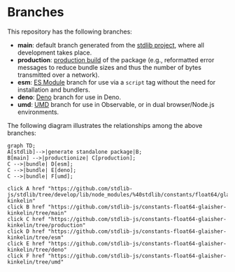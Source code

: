 <!--

@license Apache-2.0

Copyright (c) 2022 The Stdlib Authors.

Licensed under the Apache License, Version 2.0 (the "License");
you may not use this file except in compliance with the License.
You may obtain a copy of the License at

    http://www.apache.org/licenses/LICENSE-2.0

Unless required by applicable law or agreed to in writing, software
distributed under the License is distributed on an "AS IS" BASIS,
WITHOUT WARRANTIES OR CONDITIONS OF ANY KIND, either express or implied.
See the License for the specific language governing permissions and
limitations under the License.

-->

# Branches

This repository has the following branches:

-   **main**: default branch generated from the [stdlib project][stdlib-url], where all development takes place.
-   **production**: [production build][production-url] of the package (e.g., reformatted error messages to reduce bundle sizes and thus the number of bytes transmitted over a network).
-   **esm**: [ES Module][esm-url] branch for use via a `script` tag without the need for installation and bundlers.
-   **deno**: [Deno][deno-url] branch for use in Deno.
-   **umd**: [UMD][umd-url] branch for use in Observable, or in dual browser/Node.js environments.

The following diagram illustrates the relationships among the above branches:

```mermaid
graph TD;
A[stdlib]-->|generate standalone package|B;
B[main] -->|productionize| C[production];
C -->|bundle| D[esm];
C -->|bundle| E[deno];
C -->|bundle| F[umd];

click A href "https://github.com/stdlib-js/stdlib/tree/develop/lib/node_modules/%40stdlib/constants/float64/glaisher-kinkelin"
click B href "https://github.com/stdlib-js/constants-float64-glaisher-kinkelin/tree/main"
click C href "https://github.com/stdlib-js/constants-float64-glaisher-kinkelin/tree/production"
click D href "https://github.com/stdlib-js/constants-float64-glaisher-kinkelin/tree/esm"
click E href "https://github.com/stdlib-js/constants-float64-glaisher-kinkelin/tree/deno"
click F href "https://github.com/stdlib-js/constants-float64-glaisher-kinkelin/tree/umd"
```

[stdlib-url]: https://github.com/stdlib-js/stdlib/tree/develop/lib/node_modules/%40stdlib/constants/float64/glaisher-kinkelin
[production-url]: https://github.com/stdlib-js/constants-float64-glaisher-kinkelin/tree/production
[deno-url]: https://github.com/stdlib-js/constants-float64-glaisher-kinkelin/tree/deno
[umd-url]: https://github.com/stdlib-js/constants-float64-glaisher-kinkelin/tree/umd
[esm-url]: https://github.com/stdlib-js/constants-float64-glaisher-kinkelin/tree/esm